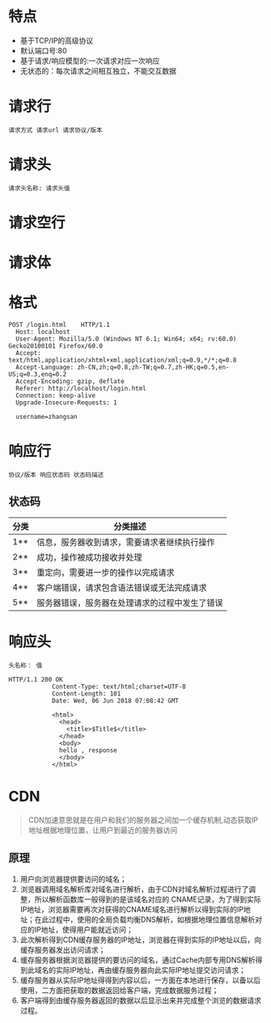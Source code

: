 # 特点

- 基于TCP/IP的高级协议
- 默认端口号:80
- 基于请求/响应模型的:一次请求对应一次响应
- 无状态的：每次请求之间相互独立，不能交互数据

# 请求行

```
请求方式 请求url 请求协议/版本
```

# 请求头

```
请求头名称: 请求头值
```

# 请求空行

# 请求体

# 格式

```
POST /login.html    HTTP/1.1
  Host: localhost
  User-Agent: Mozilla/5.0 (Windows NT 6.1; Win64; x64; rv:60.0) Gecko20100101 Firefox/60.0
  Accept: text/html,application/xhtml+xml,application/xml;q=0.9,*/*;q=0.8
  Accept-Language: zh-CN,zh;q=0.8,zh-TW;q=0.7,zh-HK;q=0.5,en-US;q=0.3,enq=0.2
  Accept-Encoding: gzip, deflate
  Referer: http://localhost/login.html
  Connection: keep-alive
  Upgrade-Insecure-Requests: 1

  username=zhangsan
```

# 响应行

```
协议/版本 响应状态码 状态码描述
```

## 状态码

分类  | 分类描述
--- | -----------------------
1** | 信息，服务器收到请求，需要请求者继续执行操作
2** | 成功，操作被成功接收并处理
3** | 重定向，需要进一步的操作以完成请求
4** | 客户端错误，请求包含语法错误或无法完成请求
5** | 服务器错误，服务器在处理请求的过程中发生了错误

# 响应头

```
头名称： 值
```

```
HTTP/1.1 200 OK
            Content-Type: text/html;charset=UTF-8
            Content-Length: 101
            Date: Wed, 06 Jun 2018 07:08:42 GMT

            <html>
              <head>
                <title>$Title$</title>
              </head>
              <body>
              hello , response
              </body>
            </html>
```

# CDN

>CDN加速意思就是在用户和我们的服务器之间加一个缓存机制,动态获取IP地址根据地理位置，让用户到最近的服务器访问

## 原理

1) 用户向浏览器提供要访问的域名；
2) 浏览器调用域名解析库对域名进行解析，由于CDN对域名解析过程进行了调整，所以解析函数库一般得到的是该域名对应的
CNAME记录，为了得到实际IP地址，浏览器需要再次对获得的CNAME域名进行解析以得到实际的IP地址；在此过程中，使用的全局负载均衡DNS解析，如根据地理位置信息解析对应的IP地址，使得用户能就近访问；
3) 此次解析得到CDN缓存服务器的IP地址，浏览器在得到实际的IP地址以后，向缓存服务器发出访问请求；
4) 缓存服务器根据浏览器提供的要访问的域名，通过Cache内部专用DNS解析得到此域名的实际IP地址，再由缓存服务器向此实际IP地址提交访问请求；
5) 缓存服务器从实际IP地址得得到内容以后，一方面在本地进行保存，以备以后使用，二方面把获取的数据返回给客户端，完成数据服务过程；
6) 客户端得到由缓存服务器返回的数据以后显示出来并完成整个浏览的数据请求过程。
